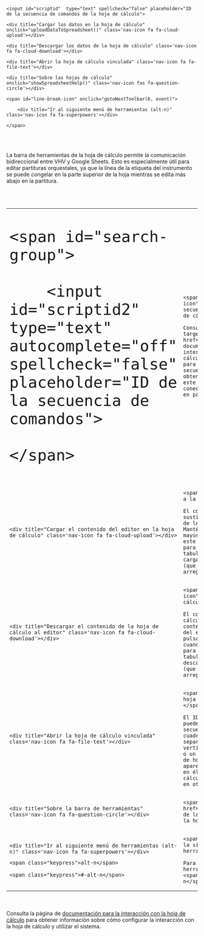 

<div class="toolbar" id="toolbar-6">

	<input id="scriptid"  type="text" spellcheck="false" placeholder="ID de la secuencia de comandos de la hoja de cálculo">

	<div title="Cargar los datos en la hoja de cálculo" onclick="uploadDataToSpreadsheet()" class='nav-icon fa fa-cloud-upload'></div>

	<div title="Descargar los datos de la hoja de cálculo" class='nav-icon fa fa-cloud-download'></div>

	<div title="Abrir la hoja de cálculo vinculada" class='nav-icon fa fa-file-text'></div>

	<div title="Sobre las hojas de cálculo" onclick="showSpreadsheetHelp()" class='nav-icon fas fa-question-circle'></div>

	<span id="line-break-icon" onclick="gotoNextToolbar(6, event)">

		<div title="Ir al siguiente menú de herramientas (alt-n)" class='nav-icon fa fa-superpowers'></div>

	</span>

</div>

<br><br>

La barra de herramientas de la hoja de cálculo permite la comunicación bidireccional entre
VHV y Google Sheets.  Esto es especialmente útil para editar
partituras orquestales, ya que la línea de la etiqueta del instrumento se puede congelar
en la parte superior de la hoja mientras se edita más abajo en la partitura.

<br><br>

<table class="toolbar-info">

<tr><td>

<div style="font-size:3rem !important;" class="toolbar">

	<span id="search-group">

		<input id="scriptid2" type="text" autocomplete="off" spellcheck="false" placeholder="ID de la secuencia de comandos">

	</span>

</div>

</td>

<td>

    <span class="summary-icon">Identificación de la secuencia de comandos de la hoja de cálculo.</span>
    
    Consulta la <a target="spreadsheet" href="spreadsheet"> página de documentación sobre la interacción con la hoja de cálculo</a>
    para saber cómo crear una secuencia de comandos (script) y obtener su ID para pegarlo en este cuadro con el fin de
    conectarse a una hoja de cálculo en particular.

</td>

</tr>


<tr><td>

<div class="toolbar">

	<div title="Cargar el contenido del editor en la hoja de cálculo" class='nav-icon fa fa-cloud-upload'></div>

</div>

</td>

<td>

    <span class="summary-icon">Subir a la hoja de cálculo.</span>
    
    El contenido del editor de texto sustituirá el contenido actual
    de la hoja de cálculo vinculada.  Mantén pulsada la tecla de mayúsculas cuando hagas clic en este icono
    para evitar el filtro del tabulador, que también permite cargar datos Humdrum no válidos
    (que podrían ser más fáciles de arreglar en la hoja de cálculo).

</td>

</tr>



<tr><td>

<div class="toolbar">

	<div title="Descargar el contenido de la hoja de cálculo al editor" class='nav-icon fa fa-cloud-download'></div>

</div>

</td>

<td>

    <span class="summary-icon">Descargar de la hoja de cálculo.</span>
    
    El contenido de la hoja de cálculo vinculada sustituirá el contenido actual
    del editor de texto VHV.  Mantén pulsada la tecla de mayúsculas cuando hagas clic en este icono
    para evitar el filtro del tabulador, que también permite descargar datos no válidos
    (que podrían ser más fáciles de arreglar en el editor de texto).

</td>

</tr>



<tr><td>

<div class="toolbar">

	<div title="Abrir la hoja de cálculo vinculada" class='nav-icon fa fa-file-text'></div>

</div>

</td>

<td>

    <span class="summary-icon">Abrir hoja de cálculo vinculada.</span>
    
    El ID de la hoja de cálculo puede añadirse al ID de la secuencia de comandos en el
    cuadro de texto de entrada, separándolos con una barra vertical (|)
    o un espacio.  Cuando hay un ID de hoja de cálculo, este icono
    aparecerá, y puedes hacer clic en él para abrir la hoja de cálculo
    en otra pestaña.

</td>

</tr>



<tr><td>

<div class="toolbar">

	<div title="Sobre la barra de herramientas" class='nav-icon fa fa-question-circle'></div>

</div>

</td>

<td>

    <span class="summary-icon"><a href="spreadsheet">Documentación de la barra de herramientas de la hoja de cálculo.</a></span>

</td>

</tr>



<tr><td>

<div class="toolbar">

	<div title="Ir al siguiente menú de herramientas (alt-n)" class='nav-icon fa fa-superpowers'></div>

</div>

	<span class="keypress">alt-n</span>

	<span class="keypress">#-alt-n</span>

</td>

<td>

    <span class="summary-icon">Ir a la siguiente barra de herramientas.</span>
    
    Para volver a esta barra de herramientas directamente, pulsa <span class="keypress">6+alt-n</span>.

</td>

</tr>

</table>


<br><br>
Consulta la página de [documentación para la interacción con la hoja de cálculo](spreadsheet) para
obtener información sobre cómo configurar la interacción con la hoja de cálculo y utilizar el sistema.



